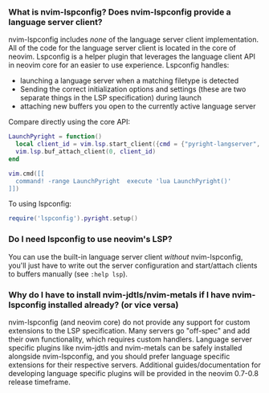 ### What is nvim-lspconfig? Does nvim-lspconfig provide a language server client? 
nvim-lspconfig includes *none* of the language server client implementation. All of the code for the language server client is located in the core of neovim. Lspconfig is a helper plugin that leverages the language client API in neovim core for an easier to use experience. Lspconfig handles:

* launching a language server when a matching filetype is detected
* Sending the correct initialization options and settings (these are two separate things in the LSP specification) during launch
* attaching new buffers you open to the currently active language server

Compare directly using the core API:

```lua
LaunchPyright = function()
  local client_id = vim.lsp.start_client({cmd = {"pyright-langserver", "--stdio"}});
  vim.lsp.buf_attach_client(0, client_id)
end

vim.cmd([[
  command! -range LaunchPyright  execute 'lua LaunchPyright()'
]])
```

To using lspconfig:

```lua
require('lspconfig').pyright.setup()
```

### Do I need lspconfig to use neovim's LSP?

You can use the built-in language server client *without* nvim-lspconfig, you'll just have to write out the server configuration and start/attach clients to buffers manually (see `:help lsp`).

### Why do I have to install nvim-jdtls/nvim-metals if I have nvim-lspconfig installed already? (or vice versa)

nvim-lspconfig (and neovim core) do not provide any support for custom extensions to the LSP specification. Many servers go "off-spec" and add their own functionality, which requires custom handlers. Language server specific plugins like nvim-jdtls and nvim-metals can be safely installed alongside nvim-lspconfig, and you should prefer language specific extensions for their respective servers. Additional guides/documentation for developing language specific plugins will be provided in the neovim 0.7-0.8 release timeframe.